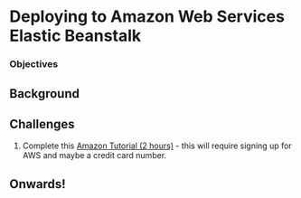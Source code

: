 # Deploying to Amazon Web Services Elastic Beanstalk

### Objectives


## Background


## Challenges

1. Complete this [Amazon Tutorial (2 hours)](http://docs.aws.amazon.com/elasticbeanstalk/latest/dg/create_deploy_nodejs_express.html) - this will require signing up for AWS and maybe a credit card number.

## Onwards!
